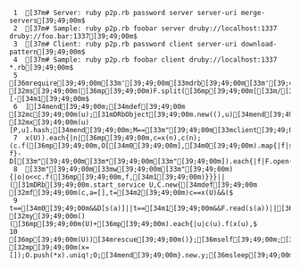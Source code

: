     1	[37m# Server: ruby p2p.rb password server server-uri merge-servers[39;49;00m$
     2	[37m# Sample: ruby p2p.rb foobar server druby://localhost:1337 druby://foo.bar:1337[39;49;00m$
     3	[37m# Client: ruby p2p.rb password client server-uri download-pattern[39;49;00m$
     4	[37m# Sample: ruby p2p.rb foobar client druby://localhost:1337 *.rb[39;49;00m$
     5	[36mrequire[39;49;00m[33m'[39;49;00m[33mdrb[39;49;00m[33m'[39;49;00m;F,D,C,P,M,U,*O=[31mFile[39;49;00m,[31mClass[39;49;00m,[31mDir[39;49;00m,*[31mARGV[39;49;00m;[34mdef[39;49;00m [32ms[39;49;00m([36mp[39;49;00m)F.split([36mp[39;49;00m[[33m/[39;49;00m[33m[^|].*[39;49;00m[33m/[39;49;00m])[-[34m1[39;49;00m$
     6	][34mend[39;49;00m;[34mdef[39;49;00m [32mc[39;49;00m(u);[31mDRbObject[39;49;00m.new((),u)[34mend[39;49;00m;[34mdef[39;49;00m [32mx[39;49;00m(u)[P,u].hash;[34mend[39;49;00m;M==[33m"[39;49;00m[33mclient[39;49;00m[33m"[39;49;00m&&c(U).f($
     7	x(U)).each{|n|[36mp[39;49;00m,c=x(n),c(n);(c.f([36mp[39;49;00m,O[[34m0[39;49;00m],[34m0[39;49;00m).map{|f|s f}-D[[33m"[39;49;00m[33m*[39;49;00m[33m"[39;49;00m]).each{|f|F.open(f,$
     8	[33m"[39;49;00m[33mw[39;49;00m[33m"[39;49;00m){|o|o<<c.f([36mp[39;49;00m,f,[34m1[39;49;00m)}}}||([31mDRb[39;49;00m.start_service U,C.new{[34mdef[39;49;00m [32mf[39;49;00m(c,a=[],t=[34m2[39;49;00m)c==x(U)&&($
     9	t==[34m0[39;49;00m&&D[s(a)]||t==[34m1[39;49;00m&&F.read(s(a))||[36mp[39;49;00m(a))[34mend[39;49;00m;[34mdef[39;49;00m [32my[39;49;00m()([36mp[39;49;00m(U)+[36mp[39;49;00m).each{|u|c(u).f(x(u),$
    10	[36mp[39;49;00m(U))[34mrescue[39;49;00m()};[36mself[39;49;00m;[34mend[39;49;00m;[34mprivate[39;49;00m;[34mdef[39;49;00m [32mp[39;49;00m(x=[]);O.push(*x).uniq!;O;[34mend[39;49;00m}.new.y;[36msleep[39;49;00m)$
